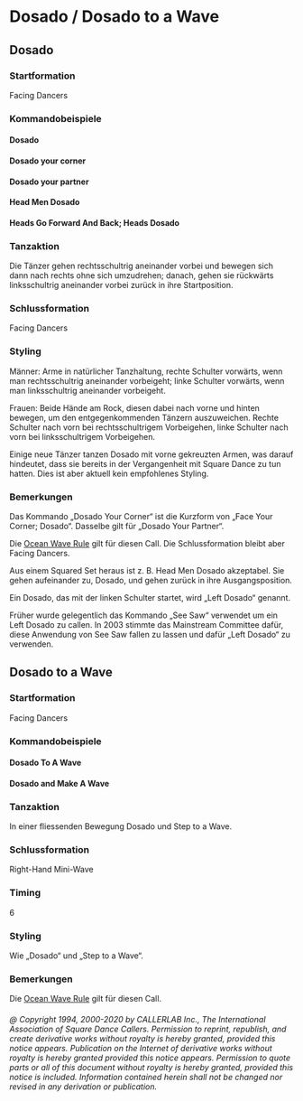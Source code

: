 
# Dosado / Dosado to a Wave

## Dosado

### Startformation

Facing Dancers

### Kommandobeispiele

#### Dosado
#### Dosado your corner
#### Dosado your partner
#### Head Men Dosado
#### Heads Go Forward And Back; Heads Dosado

### Tanzaktion

Die Tänzer gehen rechtsschultrig aneinander vorbei und bewegen sich dann nach rechts ohne sich umzudrehen; danach, gehen sie rückwärts linksschultrig aneinander vorbei zurück in ihre Startposition.

### Schlussformation

Facing Dancers

### Styling

Männer: Arme in natürlicher Tanzhaltung, rechte Schulter vorwärts, wenn man rechtsschultrig aneinander vorbeigeht; linke Schulter vorwärts, wenn man linksschultrig aneinander vorbeigeht.

Frauen: Beide Hände am Rock, diesen dabei nach vorne und hinten bewegen, um den entgegenkommenden Tänzern auszuweichen. Rechte Schulter nach vorn bei rechtsschultrigem Vorbeigehen, linke Schulter nach vorn bei linksschultrigem Vorbeigehen.

Einige neue Tänzer tanzen Dosado mit vorne gekreuzten Armen, was darauf hindeutet, dass sie bereits in der Vergangenheit mit Square Dance zu tun hatten. Dies ist aber aktuell kein empfohlenes Styling.

### Bemerkungen

Das Kommando „Dosado Your Corner“ ist die Kurzform von „Face Your Corner; Dosado“. Dasselbe gilt für „Dosado Your Partner“.

Die [Ocean Wave Rule](../b2/ocean_wave_rule.md) gilt für diesen Call. Die Schlussformation bleibt aber Facing Dancers.

Aus einem Squared Set heraus ist z. B. Head Men Dosado akzeptabel. Sie gehen aufeinander zu, Dosado, und gehen zurück in ihre Ausgangsposition.

Ein Dosado, das mit der linken Schulter startet, wird „Left Dosado“ genannt.

Früher wurde gelegentlich das Kommando „See Saw“ verwendet um ein Left Dosado zu callen. In 2003 stimmte das Mainstream Committee dafür, diese Anwendung von See Saw fallen zu lassen und dafür „Left Dosado“ zu verwenden.

## Dosado to a Wave

### Startformation

Facing Dancers

### Kommandobeispiele

#### Dosado To A Wave
#### Dosado and Make A Wave

### Tanzaktion

In einer fliessenden Bewegung Dosado und Step to a Wave.

### Schlussformation

Right-Hand Mini-Wave

### Timing

6

### Styling

Wie „Dosado“ und „Step to a Wave“.

### Bemerkungen

Die [Ocean Wave Rule](../b2/ocean_wave_rule.md) gilt für diesen Call.

###### @ Copyright 1994, 2000-2020 by CALLERLAB Inc., The International Association of Square Dance Callers. Permission to reprint, republish, and create derivative works without royalty is hereby granted, provided this notice appears. Publication on the Internet of derivative works without royalty is hereby granted provided this notice appears. Permission to quote parts or all of this document without royalty is hereby granted, provided this notice is included. Information contained herein shall not be changed nor revised in any derivation or publication.
